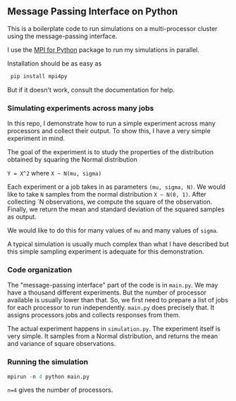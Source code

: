 Message Passing Interface on Python
---

This is a boilerplate code to run simulations on a multi-processor cluster using the message-passing interface.

I use the [MPI for Python](https://mpi4py.readthedocs.io/en/stable/) package to run my simulations in parallel.

Installation should be as easy as
```python
 pip install mpi4py
```
But if it doesn't work, consult the documentation for help.

### Simulating experiments across many jobs

In this repo, I demonstrate how to run a simple experiment across many processors and collect their output. To show this, I have a very simple experiment in mind.

The goal of the experiment is to study the properties of the distribution obtained by squaring the Normal distribution

`Y = X^2` where  `X ~ N(mu, sigma)`

Each experiment or a job takes in as parameters `(mu, sigma, N)`. 
We would like to take `N` samples from the normal distribution `X ~ N(0, 1)`. After collecting `N observations, we compute the square of the observation. 
Finally, we return the mean and standard deviation of the squared samples as output. 

We would like to do this for many values of `mu` and many values of `sigma`. 

A typical simulation is usually much complex than what I have described but this simple sampling experiment is adequate for this demonstration. 

### Code organization

The "message-passing interface" part of the code is in `main.py`. We may have a thousand different experiments. But the number of processor available is usually lower than that.
So, we first need to prepare a list of jobs for each processor to run independently. `main.py` does precisely that. It assigns processors jobs and collects responses from them.

The actual experiment happens in `simulation.py`. The experiment itself is very simple. It samples from a Normal distribution, and returns the mean and variance of square observations. 

 ### Running the simulation
 ```python
mpirun -n 4 python main.py
```
`n=4` gives the number of processors.